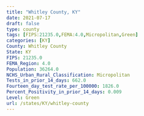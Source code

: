 ```yaml
---
title: "Whitley County, KY"
date: 2021-07-17
draft: false
type: county
tags: [FIPS:21235.0,FEMA:4.0,Micropolitan,Green]
categories: [KY]
County: Whitley County
State: KY
FIPS: 21235.0
FEMA_Region: 4.0
Population: 36264.0
NCHS_Urban_Rural_Classification: Micropolitan
Tests_in_prior_14_days: 662.0
Fourteen_day_test_rate_per_100000: 1826.0
Percent_Positivity_in_prior_14_days: 0.009
Level: Green
url: /states/KY/whitley-county
---
```



